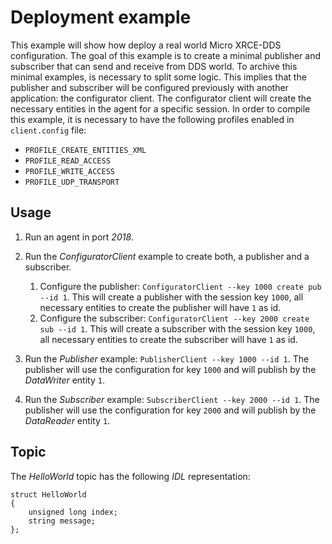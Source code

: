 # Deployment example

This example will show how deploy a real world Micro XRCE-DDS configuration.
The goal of this example is to create a minimal publisher and subscriber that can send and receive from DDS world.
To archive this minimal examples, is necessary to split some logic.
This implies that the publisher and subscriber will be configured previously with another application: the configurator client.
The configurator client will create the necessary entities in the agent for a specific session.
In order to compile this example, it is necessary to have the following profiles enabled in `client.config` file:

- `PROFILE_CREATE_ENTITIES_XML`
- `PROFILE_READ_ACCESS`
- `PROFILE_WRITE_ACCESS`
- `PROFILE_UDP_TRANSPORT`

## Usage

1. Run an agent in port *2018*.
2. Run the *ConfiguratorClient* example to create both, a publisher and a subscriber.
   1. Configure the publisher: `ConfiguratorClient --key 1000 create pub --id 1`.
      This will create a publisher with the session key `1000`, all necessary entities to create the publisher will have `1` as id.
   2. Configure the subscriber: `ConfiguratorClient --key 2000 create sub --id 1`.
      This will create a subscriber with the session key `1000`, all necessary entities to create the subscriber will have `1` as id.

3. Run the *Publisher* example: `PublisherClient --key 1000 --id 1`.
   The publisher will use the configuration for key `1000` and will publish by the *DataWriter* entity `1`.

4. Run the *Subscriber* example: `SubscriberClient --key 2000 --id 1`.
   The publisher will use the configuration for key `2000` and will publish by the *DataReader* entity `1`.

## Topic

The *HelloWorld* topic has the following *IDL* representation:

```
struct HelloWorld
{
	unsigned long index;
	string message;
};
```

